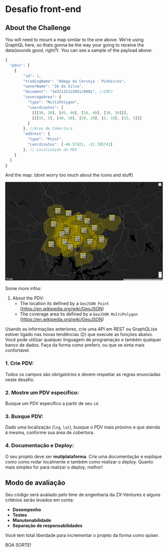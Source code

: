 # Desafio front-end

## About the Challenge 

You will need to mount a map similar to the one above. We're using GraphQL here, so thats gonna be the way your going to receive the data(sounds good, right?). You can see a sample of the payload above:


```javascript
{
  "pdvs": [ 
    {
        "id": 1, 
        "tradingName": "Adega da Cerveja - Pinheiros",
        "ownerName": "Zé da Silva",
        "document": "1432132123891/0001", //CNPJ
        "coverageArea": { 
          "type": "MultiPolygon", 
          "coordinates": [
            [[[30, 20], [45, 40], [10, 40], [30, 20]]], 
            [[[15, 5], [40, 10], [10, 20], [5, 10], [15, 5]]]
          ]
        }, //Área de Cobertura
        "address": { 
          "type": "Point",
          "coordinates": [-46.57421, -21.785741]
        }, // Localização do PDV
    }
  ]
}
```

And the map: (dont worry too much about the icons and stuff)

![PDVs no mapa](files/images/pdvs.png)

Some more infos:

1. About the PDV:
    - The location its defined by a `GeoJSON Point` (https://en.wikipedia.org/wiki/GeoJSON)
    - The coverage area its defined by a `GeoJSON MultiPolygon` (https://en.wikipedia.org/wiki/GeoJSON) 


Usando as informações anteriores, crie uma API em REST ou GraphQL(se estiver ligado nas novas tendências :wink:) que execute as funções abaixo. Você pode utilizar qualquer linguagem de programação e também qualquer banco de dados. Faça da forma como preferir, ou que se sinta mais confortável.

### 1. Crie PDV: 

Todos os campos são obrigatórios e devem respeitar as regras enunciadas neste desafio.

### 2. Mostre um PDV específico:

Busque um PDV específico a partir de seu `id`.

### 3. Busque PDV:

Dado uma localização (`lng`, `lat`), busque o PDV mais próximo e que atenda à mesma, conforme sua área de cobertura.

### 4. Documentação e Deploy:

O seu projeto deve ser **mutiplataforma**.
Crie uma documentação e explique como como rodar localmente e também como realizar o deploy.
Quanto mais simples for para realizar o deploy, melhor!

## Modo de avaliação

Seu código será avaliado pelo time de engenharia da ZX-Ventures e alguns critérios serão levados em conta:
- **Desempenho**
- **Testes**
- **Manutenabilidade**
- **Separação de responsabilidades**


Você tem total liberdade para incrementar o projeto da forma como quiser.

BOA SORTE!
